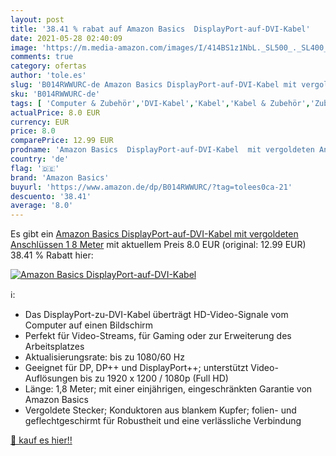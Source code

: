 ```yaml
---
layout: post
title: '38.41 % rabat auf Amazon Basics  DisplayPort-auf-DVI-Kabel'
date: 2021-05-28 02:40:09
image: 'https://m.media-amazon.com/images/I/414BS1z1NbL._SL500_._SL400_.jpg'
comments: true
category: ofertas
author: 'tole.es'
slug: 'B014RWWURC-de Amazon Basics DisplayPort-auf-DVI-Kabel mit vergoldeten...'
sku: 'B014RWWURC-de'
tags: [ 'Computer & Zubehör','DVI-Kabel','Kabel','Kabel & Zubehör','Zubehör','amazon basics', ]
actualPrice: 8.0 EUR
currency: EUR
price: 8.0
comparePrice: 12.99 EUR
prodname: 'Amazon Basics  DisplayPort-auf-DVI-Kabel  mit vergoldeten Anschlüssen  1 8 Meter'
country: 'de'
flag: '🇩🇪'
brand: 'Amazon Basics'
buyurl: 'https://www.amazon.de/dp/B014RWWURC/?tag=tolees0ca-21'
descuento: '38.41'
average: '8.0'
---
```


Es gibt ein [Amazon Basics  DisplayPort-auf-DVI-Kabel  mit vergoldeten Anschlüssen  1 8 Meter](https://www.amazon.de/dp/B014RWWURC/?tag=tolees0ca-21) mit aktuellem Preis 8.0 EUR (original: 12.99 EUR) 38.41 % Rabatt hier:

[![Amazon Basics  DisplayPort-auf-DVI-Kabel](https://m.media-amazon.com/images/I/414BS1z1NbL._SL500_._SL400_.jpg)](https://www.amazon.de/dp/B014RWWURC/?tag=tolees0ca-21)

ℹ️:

- Das DisplayPort-zu-DVI-Kabel überträgt HD-Video-Signale vom Computer auf einen Bildschirm
- Perfekt für Video-Streams, für Gaming oder zur Erweiterung des Arbeitsplatzes
- Aktualisierungsrate: bis zu 1080/60 Hz
- Geeignet für DP, DP++ und DisplayPort++; unterstützt Video-Auflösungen bis zu 1920 x 1200 / 1080p (Full HD)
- Länge: 1,8 Meter; mit einer einjährigen, eingeschränkten Garantie von Amazon Basics
- Vergoldete Stecker; Konduktoren aus blankem Kupfer; folien- und geflechtgeschirmt für Robustheit und eine verlässliche Verbindung

[🛒 kauf es hier!!](https://www.amazon.de/dp/B014RWWURC/?tag=tolees0ca-21)
